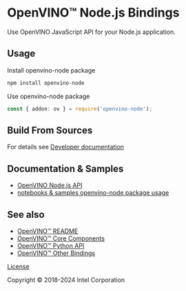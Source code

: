 # OpenVINO™ Node.js Bindings

Use OpenVINO JavaScript API for your Node.js application.

## Usage

Install openvino-node package

```sh
npm install openvino-node
```

Use openvino-node package

```ts
const { addon: ov } = require('openvino-node');
```

## Build From Sources

For details see [Developer documentation](https://github.com/openvinotoolkit/openvino/blob/master/src/bindings/js/docs/README.md#openvino-node-package-developer-documentation)

## Documentation & Samples

- [OpenVINO Node.js API](https://docs.openvino.ai/2024/api/nodejs_api/nodejs_api.html)
- [notebooks & samples openvino-node package usage](https://github.com/openvinotoolkit/openvino/blob/master/samples/js/node/README.md)

## See also

* [OpenVINO™ README](https://github.com/openvinotoolkit/openvino/blob/master/README.md)
* [OpenVINO™ Core Components](https://github.com/openvinotoolkit/openvino/blob/master/src/README.md)
* [OpenVINO™ Python API](https://github.com/openvinotoolkit/openvino/blob/master/src/bindings/python/README.md)
* [OpenVINO™ Other Bindings](https://github.com/openvinotoolkit/openvino/blob/master/src/bindings/README.md)

[License](https://github.com/openvinotoolkit/openvino/blob/master/LICENSE)

Copyright © 2018-2024 Intel Corporation
